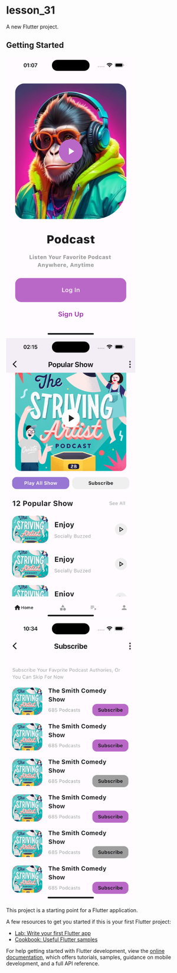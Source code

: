 # lesson_31

A new Flutter project.

## Getting Started

<img src="assets/page1.png" width="350" title="hover text">
<img src="assets/page2.png" width="350" title="hover text">
<img src="assets/page3.png" width="350" title="hover text">

This project is a starting point for a Flutter application.

A few resources to get you started if this is your first Flutter project:

- [Lab: Write your first Flutter app](https://docs.flutter.dev/get-started/codelab)
- [Cookbook: Useful Flutter samples](https://docs.flutter.dev/cookbook)

For help getting started with Flutter development, view the
[online documentation](https://docs.flutter.dev/), which offers tutorials,
samples, guidance on mobile development, and a full API reference.
